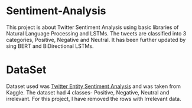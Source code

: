 # Sentiment-Analysis
This project is about Twitter Sentiment Analysis using basic libraries of Natural Language Processing and LSTMs. The tweets are classified into 3 categories, Positive, Negative
and Neutral.
It has been further updated by sing BERT and BiDirectional LSTMs.
# DataSet
Dataset used was [Twitter Entity Sentiment Analysis](https://www.kaggle.com/datasets/jp797498e/twitter-entity-sentiment-analysis) and was taken from Kaggle. The dataset had
4 classes- Positive, Negative, Neutral and irrelevant. For this project, I have removed the rows with Irrelevant data.
